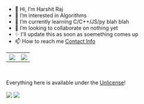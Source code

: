- 👋 Hi, I’m Harshit Raj
- 👀 I’m interested in Algorithms
- 🌱 I’m currently learning C/C++/JS/py blah blah
- 💞️ I’m looking to collaborate on nothing yet
- ✨ I'll update this as soon as soemething comes up
- 📫 How to reach me [Contact Info](https://home.iitk.ac.in/~harshitr20#contact)

<table style="width:100%">
  <tr>
    <th><img src="https://github-readme-stats.vercel.app/api?username=1-Harshit&show_icons=true&hide_border=true&hide=issues" /></th>
    <th><img src="https://github-readme-stats.vercel.app/api/top-langs/?username=1-Harshit&layout=compact&langs_count=6" /></th>
  </tr>
</table>
<br>

Everything here is available under the [Unlicense](https://choosealicense.com/licenses/unlicense/)!<br><br>
![](https://hit.yhype.me/github/profile?user_id=25745900)
![](https://komarev.com/ghpvc/?username=1-Harshit&style=flat-square)


<!---
1-Harshit/1-Harshit is a ✨ special ✨ repository because its `README.md` (this file) appears on your GitHub profile.
You can click the Preview link to take a look at your changes.
--->
